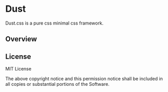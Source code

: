 # Dust

Dust.css is a pure css minimal css framework.

## Overview

## License

MIT License

The above copyright notice and this permission notice shall be included in all
copies or substantial portions of the Software.
